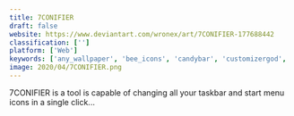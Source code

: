 ```yaml
---
title: 7CONIFIER
draft: false 
website: https://www.deviantart.com/wronex/art/7CONIFIER-177688442
classification: ['']
platform: ['Web']
keywords: ['any_wallpaper', 'bee_icons', 'candybar', 'customizergod', 'fcorp_my_desktop', 'folder_color', 'folder_icon_x', 'folder_marker', 'iconchanger', 'iconpackager', 'icontweaker', 'muzei', 'rainbow_folders', 'spotlight_desktop', 'super_turbo_tango_patcher_2600', 'teorex_folderico', 'wally']
image: 2020/04/7CONIFIER.png
---
```

7CONIFIER is a tool is capable of changing all your taskbar and start menu icons in a single click...